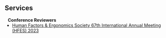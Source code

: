 ## Services

<h4 style="margin:0 10px 0;">Conference Reviewers</h4>

<ul style="margin:0 0 5px;">
  <li><a href="https://www.hfes.org/Events/International-Annual-Meeting"><autocolor>Human Factors & Ergonomics Society 67th International Annual Meeting (HFES) 2023</autocolor></a></li>
</ul>
